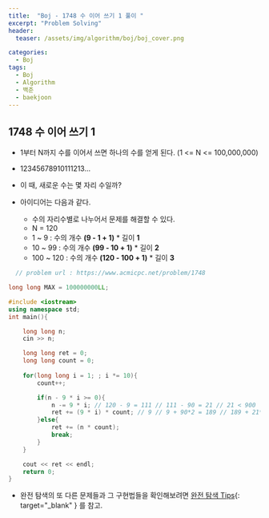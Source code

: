 ```yaml
---
title:  "Boj - 1748 수 이어 쓰기 1 풀이 "
excerpt: "Problem Solving"
header:
  teaser: /assets/img/algorithm/boj/boj_cover.png

categories:
  - Boj
tags:
  - Boj
  - Algorithm
  - 백준
  - baekjoon
---
```

## 1748 수 이어 쓰기 1

- 1부터 N까지 수를 이어서 쓰면 하나의 수를 얻게 된다. (1 <= N <= 100,000,000)
- 12345678910111213...
- 이 때, 새로운 수는 몇 자리 수일까?

- 아이디어는 다음과 같다.
  - 수의 자리수별로 나누어서 문제를 해결할 수 있다.
  - N = 120
  - 1 ~ 9 : 수의 개수 __(9 - 1 + 1)__ * 길이 __1__
  - 10 ~ 99 : 수의 개수 __(99 - 10 + 1)__ * 길이 __2__
  - 100 ~ 120 : 수의 개수 __(120 - 100 + 1)__ * 길이 __3__

```cpp
  // problem url : https://www.acmicpc.net/problem/1748

long long MAX = 100000000LL;

#include <iostream>
using namespace std;
int main(){

    long long n;
    cin >> n;

    long long ret = 0;
    long long count = 0;
    
    for(long long i = 1; ; i *= 10){
        count++;

        if(n - 9 * i >= 0){
            n -= 9 * i; // 120 - 9 = 111 // 111 - 90 = 21 // 21 < 900
            ret += (9 * i) * count; // 9 // 9 + 90*2 = 189 // 189 + 21*3 = 252
        }else{
            ret += (n * count);
            break;
        }
    }

    cout << ret << endl;
    return 0;
}
```

- 완전 탐색의 또 다른 문제들과 그 구현법들을 확인해보려면 [완전 탐색 Tips](https://hyunjae-lee.github.io/problem%20solving/bruteforce/){: target="_blank" } 를 참고.

